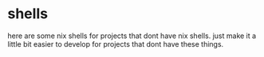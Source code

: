 # shells

here are some nix shells for projects that dont have nix shells. just make it a
little bit easier to develop for projects that dont have these things.
